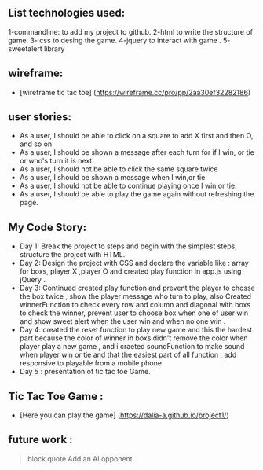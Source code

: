 ## List technologies used:
1-commandline: to add my project to github.
2-html to write the structure of game.
3- css to desing the game.
4-jquery to interact with game .
5- sweetalert library 

## wireframe:
* [wireframe tic tac toe]
(https://wireframe.cc/pro/pp/2aa30ef32282186)

## user stories:
* As a user, I should be able to click on a square to add X first and then O, and so on
* As a user, I should be shown a message after each turn for if I win, or tie or who's turn it is next
* As a user, I should not be able to click the same square twice
* As a user, I should be shown a message when I win,or tie
* As a user, I should not be able to continue playing once I win,or tie.
* As a user, I should be able to play the game again  without refreshing the page.

## My Code Story:
* Day 1: Break the project to steps and begin with the simplest steps, structure the project with HTML.
* Day 2: Design the project with CSS and declare the variable like : array for boxs, player X ,player O and created play function in app.js using jQuery .
* Day 3: Continued created play function and prevent the player to chosse the box twice , show the player message who turn to play, also Created winnerFunction to check every row and column and diagonal with boxs to check the winner, prevent user to choose box when one of user win  and show sweet alert when the user win and when no one win .
* Day 4: created the reset function to play new game and this the hardest part because the color of winner in boxs didn't remove the color  when player play a new game , and i craeted soundFunction  to make sound when player win or tie and that the easiest part of all function , add responsive  to playable from a mobile phone 
* Day 5 : presentation of tic tac toe Game.


## Tic Tac Toe Game :
* [Here you can play the game]
(https://dalia-a.github.io/project1/)


## future work :

>block quote Add an AI opponent.



